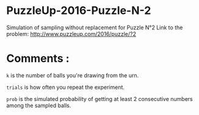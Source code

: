 # PuzzleUp-2016-Puzzle-N-2
Simulation of sampling without replacement for Puzzle N°2
Link to the problem: http://www.puzzleup.com/2016/puzzle/?2


# Comments :

`k` is the number of balls you're drawing from the urn.

`trials` is how often you repeat the experiment.

`prob` is the simulated probability of getting at least 2 consecutive numbers among the sampled balls.
